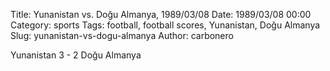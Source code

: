 Title: Yunanistan vs. Doğu Almanya, 1989/03/08
Date: 1989/03/08 00:00
Category: sports
Tags: football, football scores, Yunanistan, Doğu Almanya
Slug: yunanistan-vs-dogu-almanya
Author: carbonero


Yunanistan 3 - 2 Doğu Almanya
